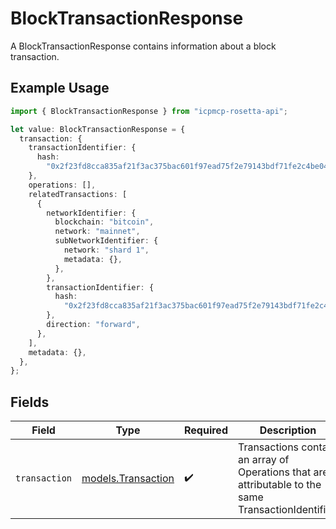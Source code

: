 # BlockTransactionResponse

A BlockTransactionResponse contains information about a block transaction.

## Example Usage

```typescript
import { BlockTransactionResponse } from "icpmcp-rosetta-api";

let value: BlockTransactionResponse = {
  transaction: {
    transactionIdentifier: {
      hash:
        "0x2f23fd8cca835af21f3ac375bac601f97ead75f2e79143bdf71fe2c4be043e8f",
    },
    operations: [],
    relatedTransactions: [
      {
        networkIdentifier: {
          blockchain: "bitcoin",
          network: "mainnet",
          subNetworkIdentifier: {
            network: "shard 1",
            metadata: {},
          },
        },
        transactionIdentifier: {
          hash:
            "0x2f23fd8cca835af21f3ac375bac601f97ead75f2e79143bdf71fe2c4be043e8f",
        },
        direction: "forward",
      },
    ],
    metadata: {},
  },
};
```

## Fields

| Field                                                                                                | Type                                                                                                 | Required                                                                                             | Description                                                                                          |
| ---------------------------------------------------------------------------------------------------- | ---------------------------------------------------------------------------------------------------- | ---------------------------------------------------------------------------------------------------- | ---------------------------------------------------------------------------------------------------- |
| `transaction`                                                                                        | [models.Transaction](../models/transaction.md)                                                       | :heavy_check_mark:                                                                                   | Transactions contain an array of Operations that are attributable to the same TransactionIdentifier. |